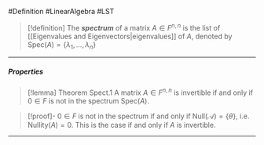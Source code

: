 #Definition #LinearAlgebra #LST 

> [!definition]
> The ***spectrum*** of a matrix $A\in F^{n,n}$ is the list of [[Eigenvalues and Eigenvectors|eigenvalues]] of $A$, denoted by $\text{Spec}(A)=\{ \lambda_{1},\dots,\lambda_{n} \}$

---
##### Properties

> [!lemma] Theorem Spect.1
> A matrix $A\in F^{n,n}$ is invertible if and only if $0\in F$ is not in the spectrum $\text{Spec}(A)$.

> [!proof]-
> $0\in F$ is not in the spectrum if and only if $\text{Null}(\mathcal{A})=\{ \theta \}$, i.e. $\text{Nullity}(A)=0$. This is the case if and only if $A$ is invertible. 

---